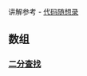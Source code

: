 讲解参考 - [代码随想录](https://programmercarl.com/)

## 数组
### [二分查找](https://github.com/RCdedede/RCdedede.github.io/blob/main/array.html)
